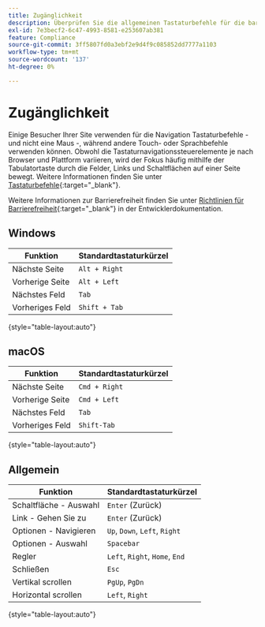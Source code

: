 ```yaml
---
title: Zugänglichkeit
description: Überprüfen Sie die allgemeinen Tastaturbefehle für die barrierefreie Site-Navigation für Ihre Kunden.
exl-id: 7e3becf2-6c47-4993-8581-e253607ab381
feature: Compliance
source-git-commit: 3ff5807fd0a3ebf2e9d4f9c085852dd7777a1103
workflow-type: tm+mt
source-wordcount: '137'
ht-degree: 0%

---
```


# Zugänglichkeit

Einige Besucher Ihrer Site verwenden für die Navigation Tastaturbefehle - und nicht eine Maus -, während andere Touch- oder Sprachbefehle verwenden können. Obwohl die Tastaturnavigationssteuerelemente je nach Browser und Plattform variieren, wird der Fokus häufig mithilfe der Tabulatortaste durch die Felder, Links und Schaltflächen auf einer Seite bewegt. Weitere Informationen finden Sie unter [Tastaturbefehle][1]{:target=&quot;_blank&quot;}.

Weitere Informationen zur Barrierefreiheit finden Sie unter [Richtlinien für Barrierefreiheit][2]{:target=&quot;_blank&quot;} in der Entwicklerdokumentation.

## Windows

| Funktion | Standardtastaturkürzel |
|--- |--- |
| Nächste Seite | `Alt + Right` |
| Vorherige Seite | `Alt + Left` |
| Nächstes Feld | `Tab` |
| Vorheriges Feld | `Shift + Tab` |

{style="table-layout:auto"}

## macOS

| Funktion | Standardtastaturkürzel |
|--- |--- |
| Nächste Seite | `Cmd + Right` |
| Vorherige Seite | `Cmd + Left` |
| Nächstes Feld | `Tab` |
| Vorheriges Feld | `Shift-Tab` |

{style="table-layout:auto"}

## Allgemein

| Funktion | Standardtastaturkürzel |
|--- |--- |
| Schaltfläche - Auswahl | `Enter` (Zurück) |
| Link - Gehen Sie zu | `Enter` (Zurück) |
| Optionen - Navigieren | `Up`, `Down`, `Left`, `Right` |
| Optionen - Auswahl | `Spacebar` |
| Regler | `Left`, `Right`, `Home`, `End` |
| Schließen | `Esc` |
| Vertikal scrollen | `PgUp`, `PgDn` |
| Horizontal scrollen | `Left`, `Right` |

{style="table-layout:auto"}

[1]: https://en.wikipedia.org/wiki/Table_of_keyboard_shortcuts
[2]: https://developer.adobe.com/commerce/admin-developer/pattern-library/general/accessibility-guidelines/
